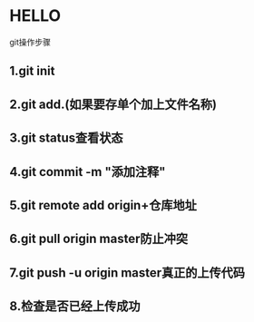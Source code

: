 # HELLO
git操作步骤
## 1.git init
## 2.git add.(如果要存单个加上文件名称)
## 3.git status查看状态
## 4.git commit -m "添加注释"
## 5.git remote add origin+仓库地址
## 6.git pull origin master防止冲突
## 7.git push -u origin master真正的上传代码
## 8.检查是否已经上传成功
